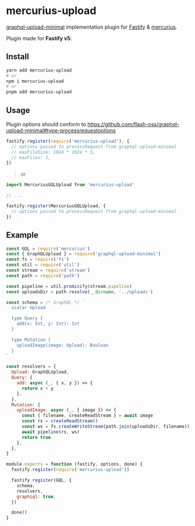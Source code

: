 # mercurius-upload

[graphql-upload-minimal](https://github.com/flash-oss/graphql-upload-minimal) implementation plugin for [Fastify](https://www.fastify.io/) & [mercurius](https://github.com/mercurius-js/mercurius).

Plugin made for **Fastify v5**:

## Install

```sh
yarn add mercurius-upload
# or
npm i mercurius-upload
# or
pnpm add mercurius-upload
```

## Usage

Plugin options should conform to https://github.com/flash-oss/graphql-upload-minimal#type-processrequestoptions

```js
fastify.register(require('mercurius-upload'), {
  // options passed to processRequest from graphql-upload-minimal
  // maxFileSize: 1024 * 1024 * 5,
  // maxFiles: 1,
})
```

> or

```ts
import MercuriusGQLUpload from 'mercurius-upload'

// ...

fastify.register(MercuriusGQLUpload, {
  // options passed to processRequest from graphql-upload-minimal
})
```

## Example

```js
const GQL = require('mercurius')
const { GraphQLUpload } = require('graphql-upload-minimal')
const fs = require('fs')
const util = require('util')
const stream = require('stream')
const path = require('path')

const pipeline = util.promisify(stream.pipeline)
const uploadsDir = path.resolve(__dirname, '../uploads')

const schema = /* GraphQL */ `
  scalar Upload

  type Query {
    add(x: Int, y: Int): Int
  }

  type Mutation {
    uploadImage(image: Upload): Boolean
  }
`

const resolvers = {
  Upload: GraphQLUpload,
  Query: {
    add: async (_, { x, y }) => {
      return x + y
    },
  },
  Mutation: {
    uploadImage: async (_, { image }) => {
      const { filename, createReadStream } = await image
      const rs = createReadStream()
      const ws = fs.createWriteStream(path.join(uploadsDir, filename))
      await pipeline(rs, ws)
      return true
    },
  },
}

module.exports = function (fastify, options, done) {
  fastify.register(require('mercurius-upload'))

  fastify.register(GQL, {
    schema,
    resolvers,
    graphiql: true,
  })

  done()
}
```
